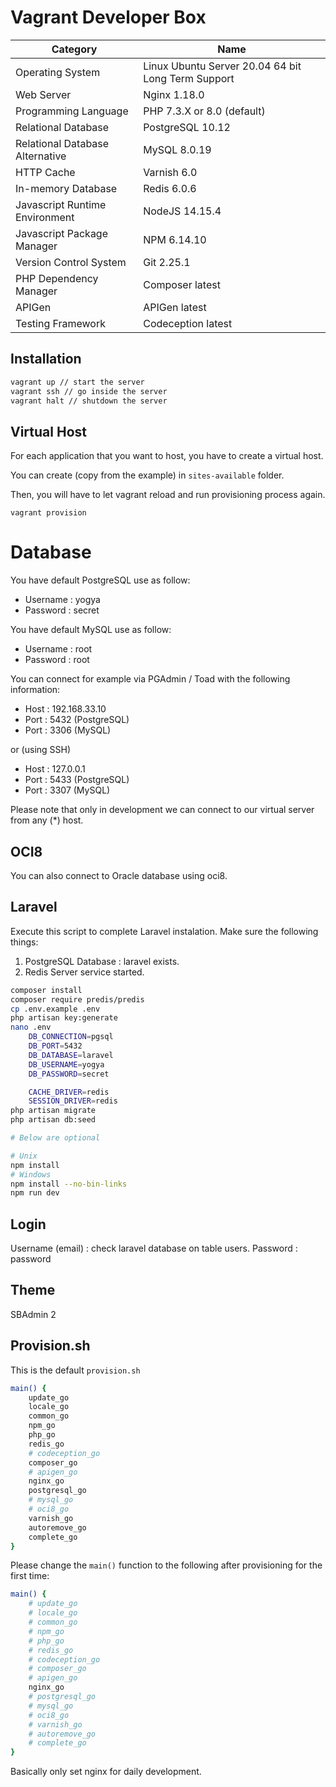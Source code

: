# Vagrant Developer Box

| Category           | Name   |
| ------------------ | ------ |
| Operating System   | Linux Ubuntu Server 20.04 64 bit Long Term Support |
| Web Server   | Nginx 1.18.0   |
| Programming Language   | PHP 7.3.X or 8.0 (default)	|
| Relational Database   | PostgreSQL 10.12   |
| Relational Database Alternative   | MySQL 8.0.19   |
| HTTP Cache        | Varnish 6.0 |
| In-memory Database   | Redis 6.0.6   |
| Javascript Runtime Environment   | NodeJS 14.15.4   |
| Javascript Package Manager   | NPM 6.14.10   |
| Version Control System   | Git 2.25.1   |
| PHP Dependency Manager   | Composer latest   |
| APIGen   | APIGen latest   |
| Testing Framework   | Codeception latest   |

## Installation

```bash
vagrant up // start the server
vagrant ssh // go inside the server
vagrant halt // shutdown the server
```

## Virtual Host

For each application that you want to host, you have to create a virtual host.

You can create (copy from the example) in ``sites-available`` folder.

Then, you will have to let vagrant reload and run provisioning process again.

``vagrant provision``


# Database

You have default PostgreSQL use as follow:

* Username : yogya
* Password : secret

You have default MySQL use as follow:

* Username : root
* Password : root

You can connect for example via PGAdmin / Toad with the following information:

* Host : 192.168.33.10
* Port : 5432 (PostgreSQL)
* Port : 3306 (MySQL)

or (using SSH)

* Host : 127.0.0.1
* Port : 5433 (PostgreSQL)
* Port : 3307 (MySQL)

Please note that only in development we can connect to our virtual server from any (*) host.

## OCI8

You can also connect to Oracle database using oci8.

## Laravel

Execute this script to complete Laravel instalation. Make sure the following things:

1. PostgreSQL Database : laravel exists.
2. Redis Server service started.

```bash
composer install
composer require predis/predis
cp .env.example .env
php artisan key:generate
nano .env
	DB_CONNECTION=pgsql
	DB_PORT=5432
	DB_DATABASE=laravel
	DB_USERNAME=yogya
	DB_PASSWORD=secret

	CACHE_DRIVER=redis
	SESSION_DRIVER=redis
php artisan migrate
php artisan db:seed

# Below are optional

# Unix
npm install
# Windows
npm install --no-bin-links
npm run dev
```

## Login

Username (email) : check laravel database on table users.
Password : password

## Theme

SBAdmin 2

## Provision.sh

This is the default ``provision.sh``

```bash
main() {
	update_go
	locale_go
	common_go
	npm_go
	php_go
	redis_go
	# codeception_go
	composer_go
	# apigen_go
	nginx_go
	postgresql_go
	# mysql_go
	# oci8_go
	varnish_go
	autoremove_go
	complete_go
}
```

Please change the ``main()`` function to the following after provisioning for the first time:


```bash
main() {
	# update_go
	# locale_go
	# common_go
	# npm_go
	# php_go
	# redis_go
	# codeception_go
	# composer_go
	# apigen_go
	nginx_go
	# postgresql_go
	# mysql_go
	# oci8_go
	# varnish_go
	# autoremove_go
	# complete_go
}
```

Basically only set nginx for daily development.